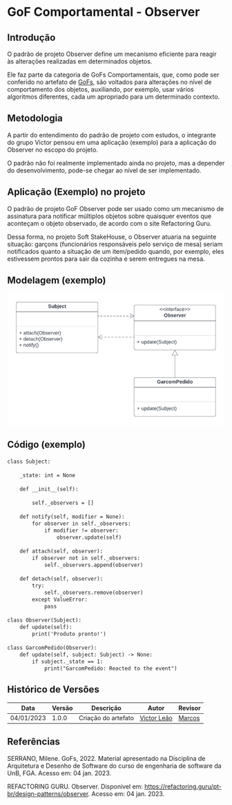 # GoF Comportamental - Observer

## Introdução

O padrão de projeto Observer define um mecanismo eficiente para reagir às alterações realizadas em determinados objetos.

Ele faz parte da categoria de GoFs Comportamentais, que, como pode ser conferido no artefato de [GoFs](https://unbarqdsw2022-2.github.io/2022.2_G5_SoftSteakHouse/#/padroes-projeto/iniciativas_extras/gofs), são voltados para alterações no nível de comportamento dos objetos, auxiliando, por exemplo, usar vários algoritmos diferentes, cada um apropriado para um determinado contexto.

## Metodologia

A partir do entendimento do padrão de projeto com estudos, o integrante do grupo Victor pensou em uma aplicação (exemplo) para a aplicação do Observer no escopo do projeto.

O padrão não foi realmente implementado ainda no projeto, mas a depender do desenvolvimento, pode-se chegar ao nível de ser implementado.

## Aplicação (Exemplo) no projeto

O padrão de projeto GoF Observer pode ser usado como um mecanismo de assinatura para notificar múltiplos objetos sobre quaisquer eventos que aconteçam o objeto observado, de acordo com o site Refactoring Guru.

Dessa forma, no projeto Soft StakeHouse, o Observer atuaria na seguinte situação: garçons (funcionários responsáveis pelo serviço de mesa) seriam notificados quanto a situação de um item/pedido quando, por exemplo, eles estivessem prontos para sair da cozinha e serem entregues na mesa.

## Modelagem (exemplo)

![Observer UML](./observer-uml.png)

## Código (exemplo)

```
class Subject:

    _state: int = None

    def __init__(self):

        self._observers = []
 
    def notify(self, modifier = None):
        for observer in self._observers:
            if modifier != observer:
                observer.update(self)
 
    def attach(self, observer):
        if observer not in self._observers:
            self._observers.append(observer)
 
    def detach(self, observer):
        try:
            self._observers.remove(observer)
        except ValueError:
            pass
 
class Observer(Subject): 
    def update(self):
        print('Produto pronto!')
    
class GarcomPedido(Observer):
    def update(self, subject: Subject) -> None:
        if subject._state == 1:
            print("GarcomPedido: Reacted to the event")

```

## Histórico de Versões

|    Data    | Versão |            Descrição           |       Autor     |    Revisor    |
|  --------  |  ----  |            ----------          | --------------- |    -------    |
| 04/01/2023 |  1.0.0 |  Criação do artefato | [Victor Leão](https://github.com/victorleaoo) | [Marcos](https://github.com/Marofelipe) |

## Referências
SERRANO, Milene. GoFs, 2022. Material apresentado na Disciplina de Arquitetura e Desenho de Software do curso de engenharia de software da UnB, FGA. Acesso em: 04 jan. 2023.

REFACTORING GURU. Observer. Disponível em: https://refactoring.guru/pt-br/design-patterns/observer. Acesso em: 04 jan. 2023.
